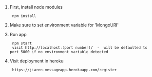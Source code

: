 1. First, install node modules

		npm install
		
2. Make sure to set environment variable for 'MongoURI'

3. Run app

		npm start
		visit http://localhost:(port number)/  -  will be defaulted to port 5000 if no environment variable detected
		
4. Visit deployment in heroku

		https://jiaren-messageapp.herokuapp.com/register
